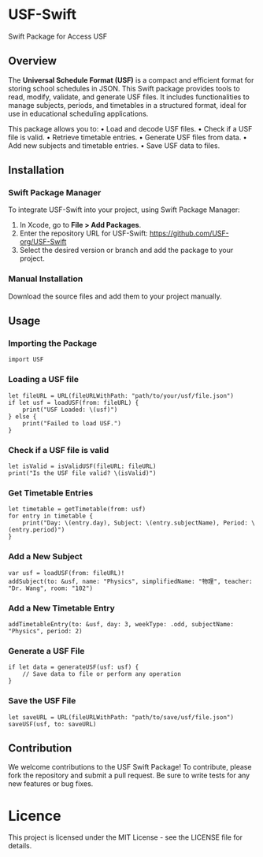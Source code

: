 # USF-Swift
Swift Package for Access USF

## Overview
The **Universal Schedule Format (USF)** is a compact and efficient format for storing school schedules in JSON. This Swift package provides tools to read, modify, validate, and generate USF files. It includes functionalities to manage subjects, periods, and timetables in a structured format, ideal for use in educational scheduling applications.

This package allows you to:
	•	Load and decode USF files.
	•	Check if a USF file is valid.
	•	Retrieve timetable entries.
	•	Generate USF files from data.
	•	Add new subjects and timetable entries.
	•	Save USF data to files.

## Installation

### Swift Package Manager

To integrate USF-Swift into your project, using Swift Package Manager:

1. In Xcode, go to **File > Add Packages**.  
2. Enter the repository URL for USF-Swift:  https://github.com/USF-org/USF-Swift
3. Select the desired version or branch and add the package to your project.

### Manual Installation
Download the source files and add them to your project manually.

## Usage

### Importing the Package

```
import USF
```

### Loading a USF file

```
let fileURL = URL(fileURLWithPath: "path/to/your/usf/file.json")
if let usf = loadUSF(from: fileURL) {
    print("USF Loaded: \(usf)")
} else {
    print("Failed to load USF.")
}
```

### Check if a USF file is valid

```
let isValid = isValidUSF(fileURL: fileURL)
print("Is the USF file valid? \(isValid)")
```

### Get Timetable Entries

```
let timetable = getTimetable(from: usf)
for entry in timetable {
    print("Day: \(entry.day), Subject: \(entry.subjectName), Period: \(entry.period)")
}
```

### Add a New Subject

```
var usf = loadUSF(from: fileURL)!
addSubject(to: &usf, name: "Physics", simplifiedName: "物理", teacher: "Dr. Wang", room: "102")
```

### Add a New Timetable Entry

```
addTimetableEntry(to: &usf, day: 3, weekType: .odd, subjectName: "Physics", period: 2)
```

### Generate a USF File

```
if let data = generateUSF(usf: usf) {
    // Save data to file or perform any operation
}
```

### Save the USF File
```
let saveURL = URL(fileURLWithPath: "path/to/save/usf/file.json")
saveUSF(usf, to: saveURL)
```

## Contribution
We welcome contributions to the USF Swift Package! To contribute, please fork the repository and submit a pull request. Be sure to write tests for any new features or bug fixes.

# Licence
This project is licensed under the MIT License - see the LICENSE file for details.
